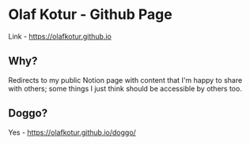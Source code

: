 # Olaf Kotur - Github Page
Link - https://olafkotur.github.io

## Why?
Redirects to my public Notion page with content that I'm happy to share with others; some things I just think should be accessible by others too.

## Doggo?
Yes - https://olafkotur.github.io/doggo/

